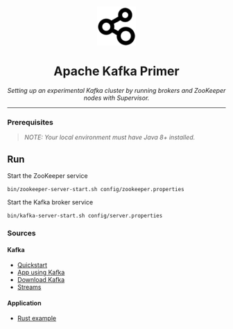 <br />
<p align="center">
  <a href="">
    <img src=".logo.png" alt="Logo" width="90" height="90">
  </a>

  <h1 align="center">Apache Kafka Primer</h1>

  <p align="center"><i>Setting up an experimental Kafka cluster by running brokers and ZooKeeper nodes with Supervisor.</i>
  </p>
</p>

---

### Prerequisites

> *NOTE: Your local environment must have Java 8+ installed.*


## Run

Start the ZooKeeper service
```shell
bin/zookeeper-server-start.sh config/zookeeper.properties
```

Start the Kafka broker service
```shell
bin/kafka-server-start.sh config/server.properties
```


### Sources
#### Kafka
- [Quickstart](https://kafka.apache.org/quickstart)
- [App using Kafka](https://openclassrooms.com/fr/courses/4451251-gerez-des-flux-de-donnees-temps-reel/4451526-creez-votre-premiere-application-avec-kafka)
- [Download Kafka](https://www.apache.org/dyn/closer.cgi?path=/kafka/3.4.0/kafka_2.13-3.4.0.tgz)
- [Streams](https://kafka.apache.org/documentation/streams/)
#### Application
- [Rust example](https://docs.confluent.io/platform/current/clients/examples/rust.html)
